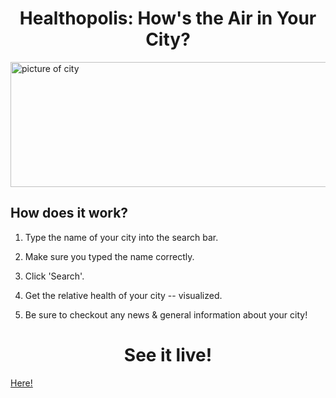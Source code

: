 <h1 align="center"> Healthopolis: How's the Air in Your City? </h1>

<img src="https://github.com/zempo/Healthopolis/blob/master/docs/media/City.svg" alt="picture of city" height="200" width="898" />

## How does it work?

1. Type the name of your city into the search bar.

2. Make sure you typed the name correctly.

3. Click 'Search'.

4. Get the relative health of your city -- visualized.

5. Be sure to checkout any news & general information about your city! 
 

<h1 align="center"> See it live! </h1>

<a align="center" href="https://zempo.github.io/Healthopolis/">
Here!
</a> 
